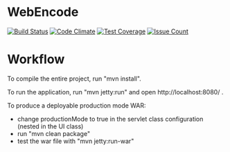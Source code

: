 WebEncode
==============
[![Build Status](https://travis-ci.org/RennerDev/WebEncode.svg?branch=master)](https://travis-ci.org/RennerDev/WebEncode)
[![Code Climate](https://codeclimate.com/github/RennerDev/WebEncode/badges/gpa.svg)](https://codeclimate.com/github/RennerDev/WebEncode)
[![Test Coverage](https://codeclimate.com/github/RennerDev/WebEncode/badges/coverage.svg)](https://codeclimate.com/github/RennerDev/WebEncode/coverage)
[![Issue Count](https://codeclimate.com/github/RennerDev/WebEncode/badges/issue_count.svg)](https://codeclimate.com/github/RennerDev/WebEncode)


Workflow
========

To compile the entire project, run "mvn install".

To run the application, run "mvn jetty:run" and open http://localhost:8080/ .

To produce a deployable production mode WAR:
- change productionMode to true in the servlet class configuration (nested in the UI class)
- run "mvn clean package"
- test the war file with "mvn jetty:run-war"


